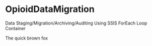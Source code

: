 # OpioidDataMigration
Data Staging/Migration/Archiving/Auditing Using SSIS ForEach Loop Container

The quick brown fox
